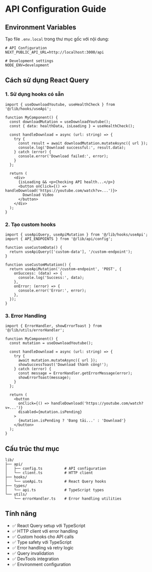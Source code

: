 # API Configuration Guide

## Environment Variables

Tạo file `.env.local` trong thư mục gốc với nội dung:

```env
# API Configuration
NEXT_PUBLIC_API_URL=http://localhost:3000/api

# Development settings
NODE_ENV=development
```

## Cách sử dụng React Query

### 1. Sử dụng hooks có sẵn

```tsx
import { useDownloadYoutube, useHealthCheck } from '@/lib/hooks/useApi';

function MyComponent() {
  const downloadMutation = useDownloadYoutube();
  const { data: healthData, isLoading } = useHealthCheck();

  const handleDownload = async (url: string) => {
    try {
      const result = await downloadMutation.mutateAsync({ url });
      console.log('Download successful:', result.data);
    } catch (error) {
      console.error('Download failed:', error);
    }
  };

  return (
    <div>
      {isLoading && <p>Checking API health...</p>}
      <button onClick={() => handleDownload('https://youtube.com/watch?v=...')}>
        Download Video
      </button>
    </div>
  );
}
```

### 2. Tạo custom hooks

```tsx
import { useApiQuery, useApiMutation } from '@/lib/hooks/useApi';
import { API_ENDPOINTS } from '@/lib/api/config';

function useCustomData() {
  return useApiQuery(['custom-data'], '/custom-endpoint');
}

function useCustomMutation() {
  return useApiMutation('/custom-endpoint', 'POST', {
    onSuccess: (data) => {
      console.log('Success:', data);
    },
    onError: (error) => {
      console.error('Error:', error);
    },
  });
}
```

### 3. Error Handling

```tsx
import { ErrorHandler, showErrorToast } from '@/lib/utils/errorHandler';

function MyComponent() {
  const mutation = useDownloadYoutube();

  const handleDownload = async (url: string) => {
    try {
      await mutation.mutateAsync({ url });
      showSuccessToast('Download thành công!');
    } catch (error) {
      const message = ErrorHandler.getErrorMessage(error);
      showErrorToast(message);
    }
  };

  return (
    <button 
      onClick={() => handleDownload('https://youtube.com/watch?v=...')}
      disabled={mutation.isPending}
    >
      {mutation.isPending ? 'Đang tải...' : 'Download'}
    </button>
  );
}
```

## Cấu trúc thư mục

```
lib/
├── api/
│   ├── config.ts          # API configuration
│   └── client.ts          # HTTP client
├── hooks/
│   └── useApi.ts          # React Query hooks
├── types/
│   └── api.ts             # TypeScript types
└── utils/
    └── errorHandler.ts    # Error handling utilities
```

## Tính năng

- ✅ React Query setup với TypeScript
- ✅ HTTP client với error handling
- ✅ Custom hooks cho API calls
- ✅ Type safety với TypeScript
- ✅ Error handling và retry logic
- ✅ Query invalidation
- ✅ DevTools integration
- ✅ Environment configuration

